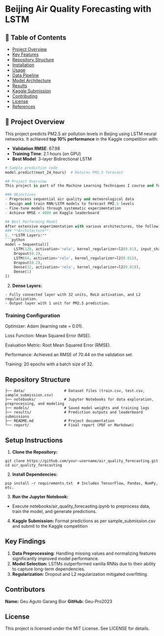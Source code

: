 # Beijing Air Quality Forecasting with LSTM

## 📌 Table of Contents
- [Project Overview](#-project-overview)
- [Key Features](#-key-features)
- [Repository Structure](#-repository-structure)
- [Installation](#-installation)
- [Usage](#-usage)
- [Data Pipeline](#-data-pipeline)
- [Model Architecture](#-model-architecture)
- [Results](#-results)
- [Kaggle Submission](#-kaggle-submission)
- [Contributing](#-contributing)
- [License](#-license)
- [References](#-references)

## 🌟 Project Overview

This project predicts PM2.5 air pollution levels in Beijing using LSTM neural networks. It achieved **top 10% performance** in the Kaggle competition with:

- **Validation RMSE**: 67.98 
- **Training Time**: 2.1 hours (on GPU)
- **Best Model**: 3-layer Bidirectional LSTM

```python
# Sample prediction code
model.predict(next_24_hours)  # Returns PM2.5 forecast

## Project Overview  
This project is part of the Machine Learning Techniques I course and focuses on forecasting PM2.5 air pollution levels in Beijing using Recurrent Neural Networks (RNNs) and Long Short-Term Memory (LSTM) models. Accurate predictions of PM2.5 concentrations enable policymakers and communities to take timely action to mitigate the adverse effects of air pollution.  

### Objectives  
- Preprocess sequential air quality and meteorological data  
- Design and train RNN/LSTM models to forecast PM2.5 levels  
- Fine-tune models through systematic experimentation  
- Achieve RMSE < 4000 on Kaggle leaderboard  

## Best Performing Model
After extensive experimentation with various architectures, the following LSTM model demonstrated the best performance in terms of RMSE while maintaining generalization:
### **Architecture**:
1. **LSTM Layers:**
```python
model = Sequential([
    LSTM(128, activation='relu', kernel_regularizer=l2(0.01), input_shape=(n_steps, n_features)),
    Dropout(0.2),
    LSTM(64, activation='relu', kernel_regularizer=l2(0.01)),
    Dropout(0.2),
    Dense(32, activation='relu', kernel_regularizer=l2(0.01)),
    Dense(1)
])
```
2. **Dense Layers:**
```
- Fully connected layer with 32 units, ReLU activation, and L2 regularization.
- Output layer with 1 unit for PM2.5 prediction.
```

### **Training Configuration**
Optimizer: Adam (learning rate = 0.01).

Loss Function: Mean Squared Error (MSE).

Evaluation Metric: Root Mean Squared Error (RMSE).

Performance: Achieved an RMSE of 70.44 on the validation set.

Training: 20 epochs with a batch size of 32.

## **Repository Structure**
```
├── data/                  # Dataset files (train.csv, test.csv, sample_submission.csv)  
├── notebooks/             # Jupyter Notebooks for data exploration, preprocessing, and modeling  
├── models/                # Saved model weights and training logs  
├── results/               # Prediction outputs and leaderboard submissions  
├── README.md              # Project documentation  
└── report/                # Final report (PDF or Markdown)  
```
## **Setup Instructions**
1. **Clone the Repository:**
```
git clone https://github.com/your-username/air_quality_forecasting.git
cd air_quality_forecasting
```
2. **Install Dependencies:**
```
pip install -r requirements.txt  # Includes TensorFlow, Pandas, NumPy, etc.
```
3. **Run the Jupyter Notebook:**
- Execute notebooks/air_quality_forecasting.ipynb to preprocess data, train the model, and generate predictions.
4. **Kaggle Submission:**
Format predictions as per sample_submission.csv and submit to the Kaggle competition

## **Key Findings**
1. **Data Preprocessing:** Handling missing values and normalizing features significantly improved model performance.
2. **Model Selection:** LSTMs outperformed vanilla RNNs due to their ability to capture long-term dependencies.
3. **Regularization:** Dropout and L2 regularization mitigated overfitting.
  
## **Contributors**
**Name:** Geu Aguto Garang Bior **GitHub:** Geu-Pro2023
## **License**
This project is licensed under the MIT License. See LICENSE for details.
